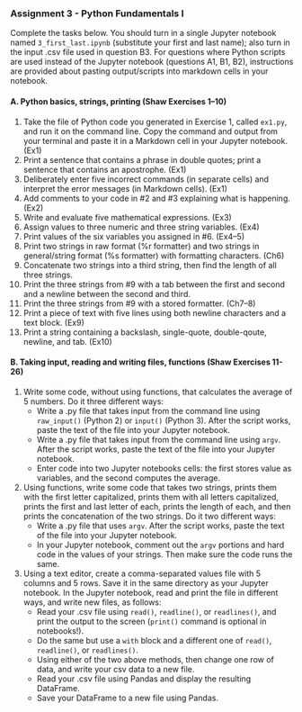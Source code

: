 ### Assignment 3 - Python Fundamentals I

Complete the tasks below. You should turn in a single Jupyter notebook named `3_first_last.ipynb` (substitute your first and last name); also turn in the input .csv file used in question B3. For questions where Python scripts are used instead of the Jupyter notebook (questions A1, B1, B2), instructions are provided about pasting output/scripts into markdown cells in your notebook.

#### A. Python basics, strings, printing (Shaw Exercises 1–10)

1. Take the file of Python code you generated in Exercise 1, called `ex1.py`, and run it on the command line. Copy the command and output from your terminal and paste it in a Markdown cell in your Jupyter notebook. (Ex1)
2. Print a sentence that contains a phrase in double quotes; print a sentence that contains an apostrophe. (Ex1)
3. Deliberately enter five incorrect commands (in separate cells) and interpret the error messages (in Markdown cells). (Ex1)
4. Add comments to your code in \#2 and \#3 explaining what is happening. (Ex2)
5. Write and evaluate five mathematical expressions. (Ex3)
6. Assign values to three numeric and three string variables. (Ex4)
7. Print values of the six variables you assigned in \#6. (Ex4–5)
8. Print two strings in raw format (%r formatter) and two strings in general/string format (%s formatter) with formatting characters. (Ch6)
9. Concatenate two strings into a third string, then find the length of all three strings.
10. Print the three strings from \#9 with a tab between the first and second and a newline between the second and third.
11. Print the three strings from \#9 with a stored formatter. (Ch7–8)
12. Print a piece of text with five lines using both newline characters and a text block. (Ex9)
13. Print a string containing a backslash, single-quote, double-qoute, newline, and tab. (Ex10)

#### B. Taking input, reading and writing files, functions (Shaw Exercises 11-26) 

1. Write some code, without using functions, that calculates the average of 5 numbers. Do it three different ways:
    * Write a .py file that takes input from the command line using `raw_input()` (Python 2) or `input()` (Python 3). After the script works, paste the text of the file into your Jupyter notebook.
    * Write a .py file that takes input from the command line using `argv`. After the script works, paste the text of the file into your Jupyter notebook.
    * Enter code into two Jupyter notebooks cells: the first stores value as variables, and the second computes the average.
2. Using functions, write some code that takes two strings, prints them with the first letter capitalized, prints them with all letters capitalized, prints the first and last letter of each, prints the length of each, and then prints the concatenation of the two strings. Do it two different ways:
    * Write a .py file that uses `argv`. After the script works, paste the text of the file into your Jupyter notebook.
    * In your Jupyter notebook, comment out the `argv` portions and hard code in the values of your strings. Then make sure the code runs the same.
3. Using a text editor, create a comma-separated values file with 5 columns and 5 rows. Save it in the same directory as your Jupyter notebook. In the Jupyter notebook, read and print the file in different ways, and write new files, as follows:
    * Read your .csv file using `read()`, `readline()`, or `readlines()`, and print the output to the screen (`print()` command is optional in notebooks!).
    * Do the same but use a `with` block and a different one of `read()`, `readline()`, or `readlines()`.
    * Using either of the two above methods, then change one row of data, and write your csv data to a new file.
    * Read your .csv file using Pandas and display the resulting DataFrame.
    * Save your DataFrame to a new file using Pandas.
